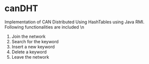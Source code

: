 
canDHT
======

Implementation of CAN Distributed Using HashTables using Java RMI.
Following functionalities are included \n
1. Join the network
2. Search for the keyword
3. Insert a new keyword
4. Delete a keyword
5. Leave the network

